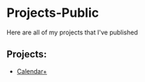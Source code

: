# Projects-Public
Here are all of my projects that I've published

## Projects:
- [Calendar+](https://calendar-plus-rd.netlify.app)
